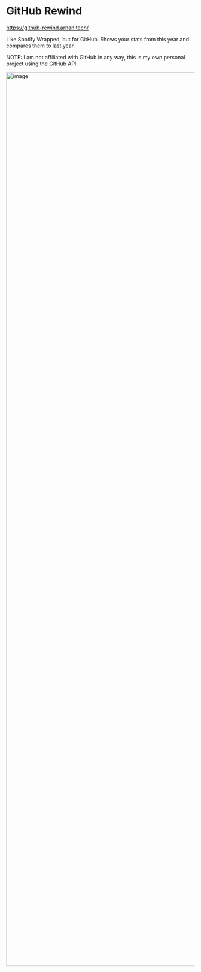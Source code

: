 # GitHub Rewind

https://github-rewind.arhan.tech/

Like Spotify Wrapped, but for GitHub. Shows your stats from this year and compares them to last year.

NOTE: I am not affiliated with GitHub in any way, this is my own personal project using the GitHub API.

<img width="2384" alt="image" src="https://github.com/user-attachments/assets/d6b01dbc-f545-4e8e-8f89-d45fca610ca8" />
